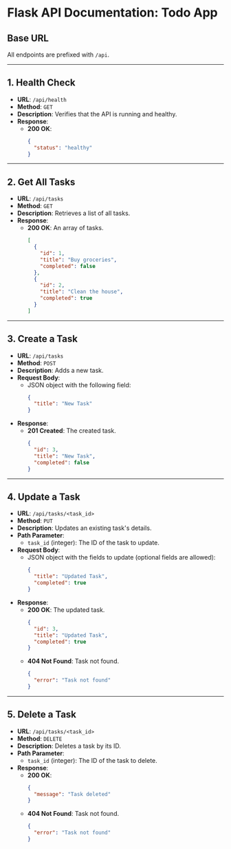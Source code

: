 # Flask API Documentation: Todo App

## Base URL

All endpoints are prefixed with `/api`.

---

## 1. Health Check

- **URL**: `/api/health`
- **Method**: `GET`
- **Description**: Verifies that the API is running and healthy.
- **Response**:
  - **200 OK**:
    ```json
    {
      "status": "healthy"
    }
    ```

---

## 2. Get All Tasks

- **URL**: `/api/tasks`
- **Method**: `GET`
- **Description**: Retrieves a list of all tasks.
- **Response**:
  - **200 OK**: An array of tasks.
    ```json
    [
      {
        "id": 1,
        "title": "Buy groceries",
        "completed": false
      },
      {
        "id": 2,
        "title": "Clean the house",
        "completed": true
      }
    ]
    ```

---

## 3. Create a Task

- **URL**: `/api/tasks`
- **Method**: `POST`
- **Description**: Adds a new task.
- **Request Body**:
  - JSON object with the following field:
    ```json
    {
      "title": "New Task"
    }
    ```
- **Response**:
  - **201 Created**: The created task.
    ```json
    {
      "id": 3,
      "title": "New Task",
      "completed": false
    }
    ```

---

## 4. Update a Task

- **URL**: `/api/tasks/<task_id>`
- **Method**: `PUT`
- **Description**: Updates an existing task's details.
- **Path Parameter**:
  - `task_id` (integer): The ID of the task to update.
- **Request Body**:
  - JSON object with the fields to update (optional fields are allowed):
    ```json
    {
      "title": "Updated Task",
      "completed": true
    }
    ```
- **Response**:
  - **200 OK**: The updated task.
    ```json
    {
      "id": 3,
      "title": "Updated Task",
      "completed": true
    }
    ```
  - **404 Not Found**: Task not found.
    ```json
    {
      "error": "Task not found"
    }
    ```

---

## 5. Delete a Task

- **URL**: `/api/tasks/<task_id>`
- **Method**: `DELETE`
- **Description**: Deletes a task by its ID.
- **Path Parameter**:
  - `task_id` (integer): The ID of the task to delete.
- **Response**:
  - **200 OK**:
    ```json
    {
      "message": "Task deleted"
    }
    ```
  - **404 Not Found**: Task not found.
    ```json
    {
      "error": "Task not found"
    }
    ```
